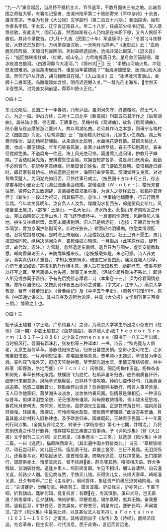 <!-- { "loadSidebar": true } -->
“九一八”渖变起后，当局持不抵抗主义，节节退军，不数月而失三省之地。此诚吾国之奇耻大辱，有署名记室者，由滦州陆军第二十旅部寄来《军中杂诗》十余首，雄浑苍凉，予亟为刊登《大公报》文学副刊（第二百五十六期。）驰函探询，始知作者名李鹤，字太玄，辽宁省辽阳县人。年二十八岁，任旅部少校书记官。军人感愤悲歌，有此志气，固可心喜，然而如斯有心人乃均屈在末职下僚，又令人惋叹不置也。其诗今录数首。《九月十九夜（民国二十年）军退康平》云：“令潜刁斗夜移营，大野茫茫放辔行。万树萧森银汉耿，一天明月马蹄声。”《退彰武》云：“血雨腥风阵阵侵，天颓日死昼阴阴。尧封脔碎遗民绝，沧海非深此恨深。”《退义县》云：“旌回旆转指红螺，（红螺，岘山名。）力尽难挥落日戈。星月敛芒笳鼓咽，踏冰夜渡白狼河。（白狼河即今大凌河。”）《锦州大》云：“半壁山河劫火焦，冲冠怒发恨难消。远驱胡虏居延外，谁是当年霍嫖姚？”“渤海涛雄壁垒，医闾山险大凌深。奈何门户从开放，胡马翻教自在侵。”《入山海关》云：“冰满凌河雪满山，金牌十二檄军还。乌雕蹴踏如含恨，明月迟迥懒入关。”“一彗光芒出海东，孛然天半卷罡风。试凭姜女祠前望，莽莽川原火正红。”

○四十二

东北沦陷后，民国二十一年春初，乃有沪战。虽浏河失守，终遭覆败，然士气人心，为之一振。沪战方终，三月十二日北平《新晨报》刊载五石君所作之《后鸳湖曲》，盖咏陆小曼、徐志摩、王赓事也。吴梅村有《鸳湖曲》，故名《后鸳湖曲》。陆小曼与徐志摩皆浙江嘉兴人，故以鸳湖名曲。若论其作诗之本意，则毋宁与梅村之《圆圆曲》为近。《后鸳湖曲》云：“烟雨楼头好赋诗，儿家生小住湖西。湖上鸳鸯同性命，湖边杨柳斩腰肢。从来湖水比聪明，水面桃花更有情。莫把夭桃比人面，妆成一面便倾城。年年巧笑春风襄，谁家小妹娇罗绮。春去不知别离悲，春来但觉颜色美。不道扁舟一往还，海上风光绝可怜。莫遣莺儿通问讯，拚教月子婵娟。丁香结就英先落，安排雾鬓住香阁。欢娱苦短梦苦多，说是真仙厌离索。殷勤不必盼青鸟，花貌参差意缭绕。同里应曾识姓名，双飞便欲忘昏晓。莫恨相逢已嫁时，郎君家有最娇枝。娇枝遗后迎桃叶，海燕归来梦茶縻。漪澜堂畔又良辰，对对鸳鸯羡璧人。为问湖光如旧否，只怜往事已成尘。（按民国十五年十月三日，徐志摩君与陆小曼女士在北海公园董事会结婚。宓偕温德（Ｗｉｎｔｅｒ）、楼光来君往贺。粱停公先生致训辞，言离婚者应郑重将事，为世人之榜样云云。钱稻孙君译但丁《新生》一段以为祝词，惜其稿不存。宓注。）世事输他翻覆手，行云行雨尽佳偶。今年欢笑异明年，汝自负人人汝负。蹀躞沟水复西东，郎是罡风妾断红。风便自登王屋顶，（宓按：王屋山，一名天坛山，济水所出。此指山东济南附近之开山，非山西南部之王屋山也。）花飞还堕绮怀中。一旦御风作游戏，风翻倏见人落地。拚生又往缔新盟，垂死未闻挥别泪。旧人已是绾赤符，（宓按：王赓君曾为清华同学，曾为京漠护路副司令。此时任旅长。）娇面轻啼泪模糊。欲慰柔情须酝借，忍将愁抱易欢娱。是时海上烽烟起，入寇倭奴比狼兕。壮士卫锋不愿生，男儿报国惟同死。纵横决荡闻杀声，畏死倭奴心晴惊。一月拒战（此字原作奴，疑有误，故代改。宓注。）方雪耻，忽然退走东南倾。退兵只为与图失，虚实安能教敌悉。却向香巢访玉人，未防鹰隼攫来疾。（宓按报载如是，未必可据。诗人非史家，事实真伪非关重要。）才知女宠原祸水，破国亡家皆由此。痛哭连城人尽俘，心伤千里室如毁。”宓按末韵乃作诗本意，诗人旨在爱国教忠，励群尚志，借事与题以抒写之耳。至若离婚未为失德，琐事无关大局，（沪战全局胜败决不系此。）即诗人所见或亦同于吾侪。予有先后挽徐志摩君二诗（本集卷十三，）深为徐君同情悲慨，亦所以自伤也。又按此诗作者五石即邓之诚君，（字文如，江宁人。）燕京大学教授，著有《骨董琐记》、《骨董续记》及《中华五千年史》，（商务印书馆印行，原名《中国通史讲义》。其书自序及宓所为论评，并载《大公报》文学副刊第三百零三期。）博雅之士也。

○四十三

始予读王越君（字士略，广东梅县人）之诗，为燕京大学学生所出之小杂志曰《虹桥》（第一期）中载土越君之《茵梦湖曲》，事详德人史姆Ｔｈｅｏｄｏｒ  Ｓｒｏｒｍ（１８１７—１８８８）之小说Ｉｍｍｅｎｓｅｅ（原书于一八五二年出版，当时极风行。吾国有郭沫若，张友松等三种译本）一书。诗云：“秋光竟与人俱老，太息生涯何草草。脉脉残阳照古垣，归来日暮空房悄。空房小坐可怜生，江水难量旧恨盈。一片月明思往事，那堪画里唤真真。昔年两小无嫌忌，草径曾为牵衣戏。誓约双飞海外天，迢迢天竺驰神思。梦里韶光逝水流，柔情无限结绸缪。林中辟匿（即野游，坐地而餐）（Ｐｉｃｎｉｃ）闲修禊，细觅杨梅作玉馐。杨梅杳杳知何处，丰草长林无限路。蛱蝶纷飞为底忙，杜鹃声里听归去。应怜弱质自纤纤，细步行来倦意添。风际草光飘鬈鬓，日斜林下语呢喃。绰约仙姿传妙句，几番离合成追慕。悠悠二载断音尘，耿耿幽怀向谁诉？忽得庭帏书数行，喟言人事苦难量，玉人已作他家妇。茵梦湖头淡淡妆，淡妆依约春风面。伤情最是重相见，一种温存似昔年。偷弹清泪空余恨，茫茫恨海有谁填。阿母原教铸错缘，青山碧水惹愁地，春花秋月奈何天。奈何天，惹愁地，茵梦湖光生百媚。正是苍苍落日时，临风菡萏轻摇曳。轻摇曳，难探试，可怜终隔水盈盈，惆怅情怀萦寤寐。”此诗宓甚爱诵，且喜其能以新材料入旧格律也。及予欧游归来，国难既起，王越君于民国二十一年夏刊行风沙集，（全集及评论之文，转录于《学街杂志》第七十七期，并增注。）乃将怨别伤离之作尽行删弃，惟存描写民生疾苦之叙事诗。予《评风沙集》（登《大公报》文学副刊二三六期）文已另录，（本集卷末一二三页。）兹选录《风沙集》中诗二篇。一曰《逃荒》，描叙陕西旱灾，（其实遍中国乡野皆类此。）诗云：“草根皆啮尽，顽石岂可茹。幼儿饿已殇，瘦肌裹干肚。弃置土舍旁，三日不臭腐。无泪哭殇儿，还看妻与女。眶陷目迷茫，蓬首惟伛凄。商略作逃荒，扶杖携筐篓。出门踉锵行，郊原俱赤土。饿莩亘岗丘，曾不挂麻娄。群鸟啄其肠，哑哑相庆语。野犬争残龇，汹汹斩豺虎。道逢乡里人，鸠形拐复颠。乍见不相识，细认各凄然。自云潼关返，前路少人烟。但见商与贾，手携买儿钱。买得灾儿女，长绳犬豕牵。崎岖潼关道，日夕有啼声。”二日《主与驴》，用问答体，象征资产阶级压迫劳动阶级。诗云：“主谓蹇驴，勿懈勿怠。神圣劳工，箴言宜履。驴曰我主，驴亦劳止，干藁下咽，折我龋齿。蠢驴何知，竟复抗言：有鞭在，尚其慎旃。虽曰犬马，岂无畜道？夙夜靡休，旦夕就槁。咦何驴斯，顽梗若是。锡尔嘉鞭，庶其无悔。奋我蹇蹄，竖我巨耳，旷野苍茫，吾其遁矣。旷野苍茫，明星有烂，蹇驴长鸣，声闻霄汉。”宓于《风沙集》中最喜此诗，以其甚似法人拉丰丹Ｌａ  Ｆｏｎｔａｉｎｅ（１６２１—１６９５）之寓言。其格调则出于《左传》及《诗经》，而经济压迫，社会革命，民生实况，时代消息，悉于此寄，言近而旨远也。


